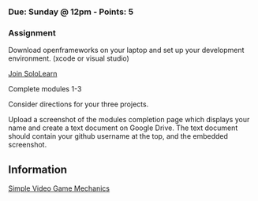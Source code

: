 ### Due: Sunday @ 12pm - Points: 5
### Assignment
Download openframeworks on your laptop and set up your development environment. (xcode or visual studio)

[Join SoloLearn](https://www.sololearn.com/Course/CPlusPlus/)

Complete modules 1-3

Consider directions for your three projects.

Upload a screenshot of the modules completion page which displays your name and create a text document on Google Drive.  The text document should contain your github username at the top, and the embedded screenshot.

## Information

[Simple Video Game Mechanics](https://www.toptal.com/game/ultimate-guide-to-processing-simple-game)

